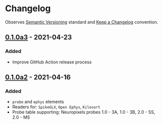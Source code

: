 # Changelog

Observes [Semantic Versioning](https://semver.org/spec/v2.0.0.html) standard and [Keep a Changelog](https://keepachangelog.com/en/1.0.0/) convention.

## [0.1.0a3] - 2021-04-23
### Added 
+ Improve GitHub Action release process

## [0.1.0a2] - 2021-04-16
### Added 
+ `probe` and `ephys` elements
+ Readers for: `SpikeGLX`, `Open Ephys`, `Kilosort`
+ Probe table supporting: Neuropixels probes 1.0 - 3A, 1.0 - 3B, 2.0 - SS, 2.0 - MS


[0.1.0a3]: https://github.com/datajoint/element-array-ephys/compare/0.1.0a2...0.1.0a3
[0.1.0a2]: https://github.com/datajoint/element-array-ephys/releases/tag/0.1.0a2